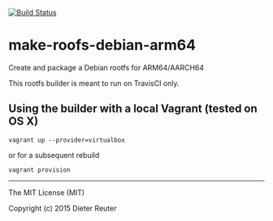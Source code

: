 
[![Build Status](https://travis-ci.org/DieterReuter/make-roofs-debian-arm64.svg)](https://travis-ci.org/DieterReuter/make-roofs-debian-arm64)

# make-roofs-debian-arm64
Create and package a Debian rootfs for ARM64/AARCH64

This rootfs builder is meant to run on TravisCI only.


## Using the builder with a local Vagrant (tested on OS X)
```
vagrant up --provider=virtualbox
```
or for a subsequent rebuild
```
vagrant provision
```


---
The MIT License (MIT)

Copyright (c) 2015 Dieter Reuter